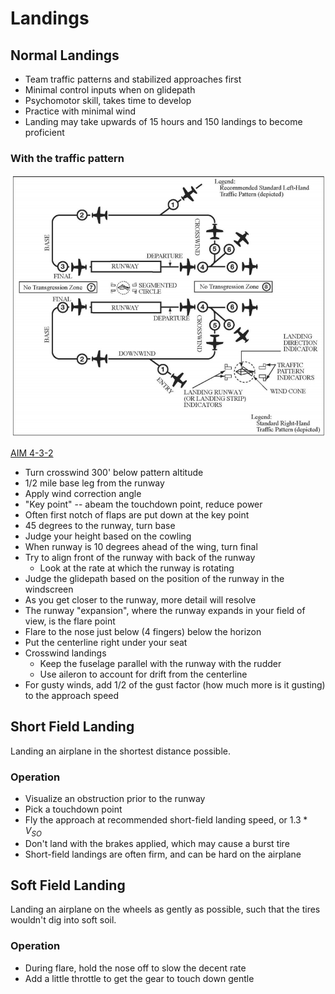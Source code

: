 # Landings

## Normal Landings

- Team traffic patterns and stabilized approaches first
- Minimal control inputs when on glidepath
- Psychomotor skill, takes time to develop
- Practice with minimal wind
- Landing may take upwards of 15 hours and 150 landings to become proficient

### With the traffic pattern

![Traffic pattern](images/image-11.png)

[AIM 4-3-2](/_references/AIM/4-3-2)

- Turn crosswind 300' below pattern altitude
- 1/2 mile base leg from the runway
- Apply wind correction angle
- "Key point" -- abeam the touchdown point, reduce power
- Often first notch of flaps are put down at the key point
- 45 degrees to the runway, turn base
- Judge your height based on the cowling
- When runway is 10 degrees ahead of the wing, turn final
- Try to align front of the runway with back of the runway
  - Look at the rate at which the runway is rotating
- Judge the glidepath based on the position of the runway in the windscreen
- As you get closer to the runway, more detail will resolve
- The runway "expansion", where the runway expands in your field of view, is the flare point
- Flare to the nose just below (4 fingers) below the horizon
- Put the centerline right under your seat
- Crosswind landings
  - Keep the fuselage parallel with the runway with the rudder
  - Use aileron to account for drift from the centerline
- For gusty winds, add 1/2 of the gust factor (how much more is it gusting) to the approach speed

## Short Field Landing

Landing an airplane in the shortest distance possible.

### Operation

- Visualize an obstruction prior to the runway
- Pick a touchdown point
- Fly the approach at recommended short-field landing speed, or $1.3 * V_{SO}$
- Don't land with the brakes applied, which may cause a burst tire
- Short-field landings are often firm, and can be hard on the airplane

## Soft Field Landing

Landing an airplane on the wheels as gently as possible, such that the tires wouldn't dig into soft soil.

### Operation

- During flare, hold the nose off to slow the decent rate
- Add a little throttle to get the gear to touch down gentle
